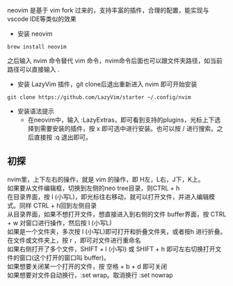 neovim 是基于 vim fork 过来的，支持丰富的插件，合理的配置，能实现与vscode IDE等类似的效果

* 安装 neovim
```
brew install neovim
```

之后输入 nvim 命令替代 vim 命令，nvim命令后面也可以跟文件夹路径，如当前路径可以直接输入 .

* 安装 LazyVim 插件，git clone后退出重新进入 nvim 即可开始安装
```
git clone https://github.com/LazyVim/starter ~/.config/nvim
```

* 安装语法提示
	* 在neovim中，输入 :LazyExtras，即可看到支持的plugins，光标上下选择到需要安装的插件，按 x 即可选中进行安装。也可以按 / 进行搜索。之后直接按 :q 退出即可。
## 初探
nvim里，上下左右的操作，就是 vim 的操作，即 H左，L右，J下，K上。  
如果要从文件编辑框，切换到左侧的neo tree目录，则CTRL + h  
在目录界面，按 l (小写L)，即光标往右移动，就可以打开文件，并进入编辑模式。同样 CTRL + h回到左侧目录  
从目录界面，如果不想打开文件，想直接进入到右侧的文件 buffer界面，按 CTRL + w 对窗口进行操作，然后按 l (小写L)  
如果是一个文件夹，多次按 l (小写L)即可打开和折叠文件夹，或者按h 进行折叠。  
在文件或文件夹上，按  r ，即可对文件进行重命名  
如果右侧打开了多个文件，SHIFT + l (小写l) 或 SHIFT + h 即可左右切换打开文件的窗口(这个打开的窗口叫 buffer)。  
如果想要关闭某一个打开的文件，按 空格 + b + d 即可关闭  
如果想要对文件自动换行，:set wrap。取消换行 :set nowrap  

